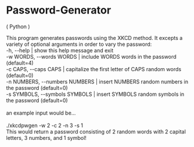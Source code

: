 # Password-Generator

( Python )

This program generates passwords using the XKCD method. It excepts a variety of optional arguments in order to vary the password: <br> 
-h, --help  |                   show this help message and exit <br> 
-w WORDS, --words WORDS  |       include WORDS words in the password (default=4) <br> 
-c CAPS, --caps CAPS  |          capitalize the first letter of CAPS random words (default=0) <br> 
-n NUMBERS, --numbers NUMBERS |  insert NUMBERS random numbers in the password (default=0) <br> 
-s SYMBOLS, --symbols SYMBOLS |  insert SYMBOLS random symbols in the password (default=0) <br> 
<br> 
an example input would be... <br> 
<br> 
./xkcdpwgen -w 2 -c 2 -n 3 -s 1 <br> 
This would return a password consisting of 2 random words with 2 capital letters, 3 numbers, and 1 symbol!
